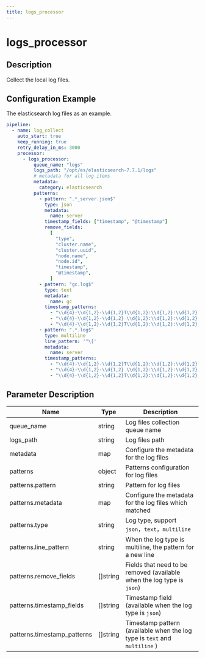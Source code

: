 ```yaml
---
title: logs_processor
---
```


# logs_processor

## Description

Collect the local log files.

## Configuration Example

The elasticsearch log files as an example.

```yaml
pipeline:
  - name: log_collect
    auto_start: true
    keep_running: true
    retry_delay_in_ms: 3000
    processor:
      - logs_processor:
          queue_name: "logs"
          logs_path: "/opt/es/elasticsearch-7.7.1/logs"
          # metadata for all log items
          metadata:
            category: elasticsearch
          patterns:
            - pattern: ".*_server.json$"
              type: json
              metadata:
                name: server
              timestamp_fields: ["timestamp", "@timestamp"]
              remove_fields:
                [
                  "type",
                  "cluster.name",
                  "cluster.uuid",
                  "node.name",
                  "node.id",
                  "timestamp",
                  "@timestamp",
                ]
            - pattern: "gc.log$"
              type: text
              metadata:
                name: gc
              timestamp_patterns:
                - "\\d{4}-\\d{1,2}-\\d{1,2}T\\d{1,2}:\\d{1,2}:\\d{1,2}.\\d{3}\\+\\d{4}"
                - "\\d{4}-\\d{1,2}-\\d{1,2} \\d{1,2}:\\d{1,2}:\\d{1,2},\\d{3}"
                - "\\d{4}-\\d{1,2}-\\d{1,2}T\\d{1,2}:\\d{1,2}:\\d{1,2},\\d{3}"
            - pattern: ".*.log$"
              type: multiline
              line_pattern: '^\['
              metadata:
                name: server
              timestamp_patterns:
                - "\\d{4}-\\d{1,2}-\\d{1,2}T\\d{1,2}:\\d{1,2}:\\d{1,2}.\\d{3}\\+\\d{4}"
                - "\\d{4}-\\d{1,2}-\\d{1,2} \\d{1,2}:\\d{1,2}:\\d{1,2},\\d{3}"
                - "\\d{4}-\\d{1,2}-\\d{1,2}T\\d{1,2}:\\d{1,2}:\\d{1,2},\\d{3}"
```

## Parameter Description

| Name | Type | Description |
| --- | --- | --- |
| queue_name | string | Log files collection queue name |
| logs_path | string | Log files path |
| metadata | map | Configure the metadata for the log files |
| patterns | object | Patterns configuration for log files |
| patterns.pattern | string | Pattern for log files |
| patterns.metadata | map | Configure the metadata for the log files which matched |
| patterns.type | string | Log type, support `json`，`text`，`multiline` |
| patterns.line_pattern | string | When the log type is multiline, the pattern for a new line |
| patterns.remove_fields | []string | Fields that need to be removed (available when the log type is `json`) |
| patterns.timestamp_fields | []string | Timestamp field (available when the log type is `json`) |
| patterns.timestamp_patterns | []string | Timestamp pattern (available when the log type is `text` and `multiline` ) |
